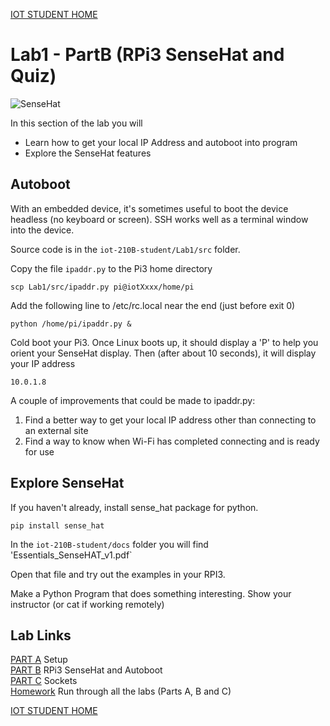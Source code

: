[IOT STUDENT HOME](https://gitlab.com/Gislason/iot-210B-student/blob/master/README.md)

# Lab1 - PartB (RPi3 SenseHat and Quiz)

![SenseHat](https://gitlab.com/Gislason/iot-210B-student/blob/master/images/rpi_sensehat.png)

In this section of the lab you will

* Learn how to get your local IP Address and autoboot into program
* Explore the SenseHat features

## Autoboot

With an embedded device, it's sometimes useful to boot the device headless (no keyboard
or screen). SSH works well as a terminal window into the device.

Source code is in the `iot-210B-student/Lab1/src` folder.

Copy the file `ipaddr.py` to the Pi3 home directory

```
scp Lab1/src/ipaddr.py pi@iotXxxx/home/pi
```

Add the following line to /etc/rc.local near the end (just before exit 0)

```
python /home/pi/ipaddr.py &
```

Cold boot your Pi3. Once Linux boots up, it should display a 'P' to help you orient
your SenseHat display. Then (after about 10 seconds), it will display your IP address

```
10.0.1.8
```

A couple of improvements that could be made to ipaddr.py:

1. Find a better way to get your local IP address other than connecting to an external site
2. Find a way to know when Wi-Fi has completed connecting and is ready for use


## Explore SenseHat

If you haven't already, install sense_hat package for python.

```
pip install sense_hat
```

In the `iot-210B-student/docs` folder you will find 'Essentials_SenseHAT_v1.pdf`

Open that file and try out the examples in your RPI3. 

Make a Python Program that does something interesting. Show your instructor (or cat
if working remotely)

## Lab Links

[PART A](https://gitlab.com/Gislason/iot-210B-student/tree/master/Lab1/LabPartA.md) Setup  
[PART B](https://gitlab.com/Gislason/iot-210B-student/tree/master/Lab1/LabPartB.md) RPi3 SenseHat and Autoboot  
[PART C](https://gitlab.com/Gislason/iot-210B-student/tree/master/Lab1/LabPartC.md) Sockets  
[Homework](https://gitlab.com/Gislason/iot-210B-student/tree/master/Lab1/homework.md) Run through all the labs (Parts A, B and C)  

[IOT STUDENT HOME](https://gitlab.com/Gislason/iot-210B-student/blob/master/README.md)
